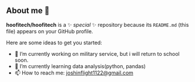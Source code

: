## About me 👋


**hoofitech/hoofitech** is a ✨ _special_ ✨ repository because its `README.md` (this file) appears on your GitHub profile.

Here are some ideas to get you started:

- 🔭 I’m currently working on military service, but i will return to school soon.
- 🌱 I’m currently learning data analysis(python, pandas)
- 📫 How to reach me: joshinflight1122@gmail.com


